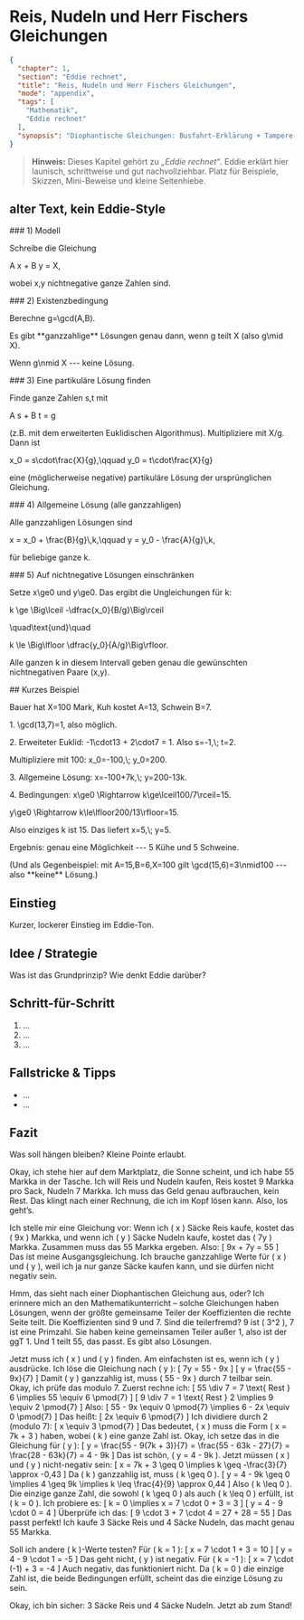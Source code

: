 # Reis, Nudeln und Herr Fischers Gleichungen

```json
{
  "chapter": 1,
  "section": "Eddie rechnet",
  "title": "Reis, Nudeln und Herr Fischers Gleichungen",
  "mode": "appendix",
  "tags": [
    "Mathematik",
    "Eddie rechnet"
  ],
  "synopsis": "Diophantische Gleichungen: Busfahrt-Erklärung + Tampere-Beispiel (3 Säcke Reis + 4 Säcke Nudeln für 55 Markka)."
}
```

> **Hinweis:** Dieses Kapitel gehört zu *„Eddie rechnet“*.
> Eddie erklärt hier launisch, schrittweise und gut nachvollziehbar.
> Platz für Beispiele, Skizzen, Mini-Beweise und kleine Seitenhiebe.

## alter Text, kein Eddie-Style

\### 1) Modell

Schreibe die Gleichung

A x + B y = X,

wobei x,y nichtnegative ganze Zahlen sind.

\### 2) Existenzbedingung

Berechne g=\\gcd(A,B).

Es gibt \*\*ganzzahlige\*\* Lösungen genau dann, wenn g teilt X (also g\\mid X).

Wenn g\\nmid X --- keine Lösung.

\### 3) Eine partikuläre Lösung finden

Finde ganze Zahlen s,t mit

A s + B t = g

(z.B. mit dem erweiterten Euklidischen Algorithmus). Multipliziere mit X/g. Dann
ist

x_0 = s\\cdot\\frac{X}{g},\\qquad y_0 = t\\cdot\\frac{X}{g}

eine (möglicherweise negative) partikuläre Lösung der ursprünglichen Gleichung.

\### 4) Allgemeine Lösung (alle ganzzahligen)

Alle ganzzahligen Lösungen sind

x = x_0 + \\frac{B}{g}\\,k,\\qquad y = y_0 - \\frac{A}{g}\\,k,

für beliebige ganze k.

\### 5) Auf nichtnegative Lösungen einschränken

Setze x\\ge0 und y\\ge0. Das ergibt die Ungleichungen für k:

k \\ge \\Big\\lceil -\\dfrac{x_0}{B/g}\\Big\\rceil

\\quad\\text{und}\\quad

k \\le \\Big\\lfloor \\dfrac{y_0}{A/g}\\Big\\rfloor.

Alle ganzen k in diesem Intervall geben genau die gewünschten nichtnegativen
Paare (x,y).

\## Kurzes Beispiel

Bauer hat X=100 Mark, Kuh kostet A=13, Schwein B=7.

1\. \\gcd(13,7)=1, also möglich.

2\. Erweiteter Euklid: -1\\cdot13 + 2\\cdot7 = 1. Also s=-1,\\; t=2.

Multipliziere mit 100: x_0=-100,\\; y_0=200.

3\. Allgemeine Lösung: x=-100+7k,\\; y=200-13k.

4\. Bedingungen: x\\ge0 \\Rightarrow k\\ge\\lceil100/7\\rceil=15.

y\\ge0 \\Rightarrow k\\le\\lfloor200/13\\rfloor=15.

Also einziges k ist 15. Das liefert x=5,\\; y=5.

Ergebnis: genau eine Möglichkeit --- 5 Kühe und 5 Schweine.

(Und als Gegenbeispiel: mit A=15,B=6,X=100 gilt \\gcd(15,6)=3\\nmid100 --- also
\*\*keine\*\* Lösung.)

## Einstieg

Kurzer, lockerer Einstieg im Eddie-Ton.

## Idee / Strategie

Was ist das Grundprinzip? Wie denkt Eddie darüber?

## Schritt-für-Schritt

1. …
2. …
3. …

## Fallstricke & Tipps

- …
- …

## Fazit

Was soll hängen bleiben? Kleine Pointe erlaubt.

Okay, ich stehe hier auf dem Marktplatz, die Sonne scheint, und ich habe 55
Markka in der Tasche. Ich will Reis und Nudeln kaufen, Reis kostet 9 Markka pro
Sack, Nudeln 7 Markka. Ich muss das Geld genau aufbrauchen, kein Rest. Das
klingt nach einer Rechnung, die ich im Kopf lösen kann. Also, los geht’s.

Ich stelle mir eine Gleichung vor: Wenn ich \( x \) Säcke Reis kaufe, kostet das
\( 9x \) Markka, und wenn ich \( y \) Säcke Nudeln kaufe, kostet das \( 7y \)
Markka. Zusammen muss das 55 Markka ergeben. Also: \[ 9x + 7y = 55 \] Das ist
meine Ausgangsgleichung. Ich brauche ganzzahlige Werte für \( x \) und \( y \),
weil ich ja nur ganze Säcke kaufen kann, und sie dürfen nicht negativ sein.

Hmm, das sieht nach einer Diophantischen Gleichung aus, oder? Ich erinnere mich
an den Mathematikunterricht – solche Gleichungen haben Lösungen, wenn der größte
gemeinsame Teiler der Koeffizienten die rechte Seite teilt. Die Koeffizienten
sind 9 und 7. Sind die teilerfremd? 9 ist \( 3^2 \), 7 ist eine Primzahl. Sie
haben keine gemeinsamen Teiler außer 1, also ist der ggT 1. Und 1 teilt 55, das
passt. Es gibt also Lösungen.

Jetzt muss ich \( x \) und \( y \) finden. Am einfachsten ist es, wenn ich \( y
\) ausdrücke. Ich löse die Gleichung nach \( y \): \[ 7y = 55 - 9x \] \[ y =
\frac{55 - 9x}{7} \] Damit \( y \) ganzzahlig ist, muss \( 55 - 9x \) durch 7
teilbar sein. Okay, ich prüfe das modulo 7. Zuerst rechne ich: \[ 55 \div 7 = 7
\text{ Rest } 6 \implies 55 \equiv 6 \pmod{7} \] \[ 9 \div 7 = 1 \text{ Rest } 2
\implies 9 \equiv 2 \pmod{7} \] Also: \[ 55 - 9x \equiv 0 \pmod{7} \implies 6 -
2x \equiv 0 \pmod{7} \] Das heißt: \[ 2x \equiv 6 \pmod{7} \] Ich dividiere
durch 2 (modulo 7): \[ x \equiv 3 \pmod{7} \] Das bedeutet, \( x \) muss die
Form \( x = 7k + 3 \) haben, wobei \( k \) eine ganze Zahl ist. Okay, ich setze
das in die Gleichung für \( y \): \[ y = \frac{55 - 9(7k + 3)}{7} = \frac{55 -
63k - 27}{7} = \frac{28 - 63k}{7} = 4 - 9k \] Das ist schön, \( y = 4 - 9k \).
Jetzt müssen \( x \) und \( y \) nicht-negativ sein: \[ x = 7k + 3 \geq 0
\implies k \geq -\frac{3}{7} \approx -0,43 \] Da \( k \) ganzzahlig ist, muss \(
k \geq 0 \). \[ y = 4 - 9k \geq 0 \implies 4 \geq 9k \implies k \leq \frac{4}{9}
\approx 0,44 \] Also \( k \leq 0 \). Die einzige ganze Zahl, die sowohl \( k
\geq 0 \) als auch \( k \leq 0 \) erfüllt, ist \( k = 0 \). Ich probiere es: \[
k = 0 \implies x = 7 \cdot 0 + 3 = 3 \] \[ y = 4 - 9 \cdot 0 = 4 \] Überprüfe
ich das: \[ 9 \cdot 3 + 7 \cdot 4 = 27 + 28 = 55 \] Das passt perfekt! Ich kaufe
3 Säcke Reis und 4 Säcke Nudeln, das macht genau 55 Markka.

Soll ich andere \( k \)-Werte testen? Für \( k = 1 \): \[ x = 7 \cdot 1 + 3 = 10
\] \[ y = 4 - 9 \cdot 1 = -5 \] Das geht nicht, \( y \) ist negativ. Für \( k =
-1 \): \[ x = 7 \cdot (-1) + 3 = -4 \] Auch negativ, das funktioniert nicht. Da
\( k = 0 \) die einzige Zahl ist, die beide Bedingungen erfüllt, scheint das die
einzige Lösung zu sein.

Okay, ich bin sicher: 3 Säcke Reis und 4 Säcke Nudeln. Jetzt ab zum Stand!
